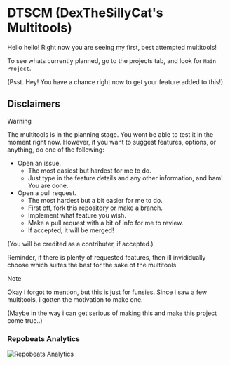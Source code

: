# DTSCM (DexTheSillyCat's Multitools)
Hello hello! Right now you are seeing my first, best attempted multitools!

To see whats currently planned, go to the projects tab, and look for `Main Project`.

(Psst. Hey! You have a chance right now to get your feature added to this!)

## Disclaimers
> [!WARNING]
> The multitools is in the planning stage. You wont be able to test it in the moment right now.
> However, if you want to suggest features, options, or anything, do one of the following:
> - Open an issue.
>    - The most easiest but hardest for me to do.
>    - Just type in the feature details and any other information, and bam! You are done.
> - Open a pull request.
>    - The most hardest but a bit easier for me to do.
>    - First off, fork this repository or make a branch.
>    - Implement what feature you wish.
>    - Make a pull request with a bit of info for me to review.
>    - If accepted, it will be merged!
>
> (You will be credited as a contributer, if accepted.)
> 
> Reminder, if there is plenty of requested features, then ill invididually choose which suites the best for the sake of the multitools.

> [!NOTE]
> Okay i forgot to mention, but this is just for funsies. Since i saw a few multitools, i gotten the motivation to make one.
>
> (Maybe in the way i can get serious of making this and make this project come true..)

### Repobeats Analytics
![Repobeats Analytics](https://repobeats.axiom.co/api/embed/21b5e3197109f8aee9e98c438f2c7c1c512e106c.svg "Repobeats analytics image")
